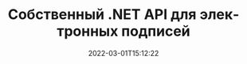 ---
############################# Static ############################
layout: "product"
date: 2022-03-01T15:12:22
draft: false
#operation: 
#signaturetype: 
#fileformat: 
#productName: Java
lang: ru
#productCode: java
#otherformats: 
#breadcrumb: Put  signature on  for Java
product: "Signature"
product_tag: "signature"
platform: ".NET"
platform_tag: "net"

############################# Head ############################
head_title: ".NET Digital Signature API — Электронный знак PDF Word Excel Изображения"
head_description: "API цифровой подписи C# .NET, библиотека eSignature для электронной подписи PDF, Word, электронных таблиц Excel, PowerPoint, изображений и графических форматов документов."

############################# Header ############################
title: "Собственный .NET API для электронных подписей"
description: "Добавляйте цифровые подписи в форматы документов и внедряйте популярные типы электронных подписей (текст, изображение, QR-код, штрих-код, штамп и метаданные) в приложениях .NET."
button:
    enable: true

############################# SubMenu ############################
submenu:
    enable: true
    
    left:
        img_alt: "GroupDocs.Signature for .NET"
        image: "https://www.groupdocs.cloud/templates/groupdocs/images/product-logos/groupdocs-signature-net.png"
        product: "GroupDocs.Signature"
        platform: ".NET"

    middle:
        button:
            # button loop
            - link: "#overview"
              text: "Обзор"

            # button loop
            - link: "#features"
              text: "Функции"

            # button loop
            - link: "#support"
              text: "Поддерживать"

            # button loop
            - link: "https://products.groupdocs.app/signature"
              text: "Живая демонстрация"

            # button loop
            - link: "https://purchase.groupdocs.com/pricing/signature/net"
              text: "Цены"

    right:
        link_download: "https://downloads.groupdocs.com/signature"
        link_learn: "https://docs.groupdocs.com/signature/net/"
        link_buy: "https://purchase.groupdocs.com"

############################# Overview ############################
overview:
    enable: true
    content: |
      Используйте API GroupDocs.Signature для .NET для создания приложений на C#, ASP.NET и других технологиях на основе .NET, которые позволяют подписывать цифровые деловые документы, такие как PDF, Microsoft Word, электронные таблицы Excel, презентации PowerPoint, изображения, OpenDocument и другие стандартные форматы файлов без необходимости установки какого-либо дополнительного программного обеспечения. С этой библиотекой электронных подписей легко работать, и разработчики .NET могут легко добавлять расширенные функции цифровой подписи в свои приложения, предоставляя пользователям возможность безопасно подписывать, искать и проверять электронные подписи из популярных форматов документов. Он поддерживает реализацию различных типов подписи, таких как текст, изображение, штрих-код, QR-код, поле формы, штамп и метаданные.  

      API подписи документа предоставляет вам простые и расширенные параметры поиска, позволяющие мгновенно находить нужные подписи в документе. Параметры для применения стиля подписи, управления внешним видом и настройки свойств подписи, таких как размеры, тень, выравнивание и т. д., также доступны с помощью этого многофункционального API для подписи документов.  

      GroupDocs.Signature для .NET можно использовать в любой среде разработки, поддерживающей платформу .NET. Он совместим со всеми языками на основе .NET и поддерживает популярные операционные системы (Windows, Linux, MacOS), в которых могут быть установлены платформы Mono или .NET (включая .NET Core).
    tabs:
      enable: true
      
      ## TAB ONE ##
      tab_one:
        description: |
          Ниже приведен обзор GroupDocs.Signature для .NET:
      
        left:
          enable: true
          icon: "fab fa-html5"
          title: "Типы подписи"
          content: |
            * Текстовая подпись
            * Подпись изображения
            * Цифровые подписи
            * Подпись QR-кода
            * Подпись штрих-кода
            * Печать Подпись
            * Подпись метаданных
      
      ## TAB TWO ##
      tab_two:
        description: |
          GroupDocs.Signature для .NET поддерживает подписание документов всех популярных форматов. С помощью всего нескольких строк кода добавьте подпись PDF, Microsoft Office Word, электронные таблицы Excel, изображения, HTML, электронную почту Outlook, OneNote, Project и возможности подписывания графики в свои приложения .NET. [Поддерживаемые форматы документов.](https://docs.groupdocs.com/signature/net/supported-document-formats/)

        left:
          enable: true
          table:
            # table loop
            - title: "Microsoft Office"
              content: |
                * **Word:** DOC, DOCX, DOCM, DOT, DOTX, DOTM, RTF, TXT
                * **Excel:** XLS, XLSX, XLSM, XLSB, XLTM, XLT, XLTM, XLTX, XLAM, SXC, SpreadsheetML
                * **PowerPoint:** PPT, PPTX, PPS, PPSX, PPSM, POT, POTM, POTX, PPTM

        right:
          enable: true
          table:
            # table loop
            - title: "Images & Other Formats"
              content: |
                * **Изображений**: JPG, BMP, PNG, TIFF, GIF, DCM, WEBP
                * **OpenDocument**: ODT, OTT, OTS, ODS, ODP, OTP, ODG
                * **Jpeg2000**: JP2, JPF, JPX, J2K, J2C, JPM
                * **Метафайлы**: EMF, WMF, CMX
                * **Портативный**: PDF
                * **Масштабируемая векторная графика**: CDR, SVG
                * **Adobe Photoshop**: PSD
                * **Другие**: DJVU

      ## TAB THREE ##
      tab_three:
        description: |
          GroupDocs.Signature для .NET поддерживает следующие операционные системы, платформы и менеджеры пакетов:
        
        left:
          enable: true
          table:
            # table loop
            - icon: "fab fa-windows"
              title: "Операционные системы"
              content: |
                * Windows Desktop
                * Windows Server
                * Windows Azure
                * Linux
                * MacOS

            # table loop
            - icon: "fas fa-code"
              title: "Поддерживаемые платформы"
              content: |
                * .NET Framework 2.0 or higher
                * Mono Framework 1.2 or higher
                * .NET Standard 2.0
                * .NET Core 2.0
                * .NET Core 2.1

        right:
          enable: true
          table:
            # table loop
            - icon: "fas fa-box"
              title: "Менеджер пакетов"
              content: |
                * NuGet

            # table loop
            - icon: "fas fa-tools"
              title: "Среды разработки"
              content: |
                * Microsoft Visual Studio
                * Xamarin.Android
                * Xamarin.IOS
                * Xamarin.Mac
                * MonoDevelop

############################# Features ############################
features:
    enable: true
    title: "GroupDocs.Signature для функций .NET"

    feature:
      # feature loop
      - icon: "fas fa-copy"
        content: "Создание, поиск, обновление, скрытие, проверка и удаление электронных подписей из поддерживаемых форматов документов"

      # feature loop
      - icon: "fas fa-eye"
        content: "Укажите расширенные электронные подписи XML (XAdES) для электронных таблиц Excel"

      # feature loop
      - icon: "fas fa-bolt"
        content: "Извлечение содержимого изображения из документов, подписанных QR-кодом, штрих-кодом и подписью изображения"
      
      # feature loop
      - icon: "fas fa-file-powerpoint"
        content: "Установите высоту, ширину, поля и выравнивание для подписи текста или изображения и поместите на определенной странице"

      # feature loop
      - icon: "fas fa-code"
        content: "Поиск, проверка и цифровая подпись документов презентаций PowerPoint"

      # feature loop
      - icon: "fas fa-cloud"
        content: "Подписывайте форматы документов для обработки текстов с помощью встроенных текстовых водяных знаков"

      # feature loop
      - icon: "fas fa-remove-format"
        content: "Поддерживает закругленные углы для прямоугольных типов подписи штампа"

      # feature loop
      - icon: "fas fa-comment-slash"
        content: "Применить текстовую или графическую подпись к определенному листу Excel или установить электронную подпись для всех листов"

      # feature loop
      - icon: "fas fa-location-arrow"
        content: "Укажите конкретный номер строки и столбца для размещения подписи текста или изображения на листе Excel"

      # feature loop
      - icon: "fas fa-border-all"
        content: "Примените тень к текстовой подписи в Microsoft PowerPoint и настройте ее цвет, угол и прозрачность"

      # feature loop
      - icon: "fas fa-wrench"
        content: "Настройка стилей границ и параметров шрифта текстовой подписи для листов Excel"

      # feature loop
      - icon: "fas fa-columns"
        content: "Установите тип подписи изображения, например. Круглый или квадратный и настроить поля, цвет шрифта, поворот"

      # feature loop
      - icon: "fas fa-file-word"
        content: "Применение цифровых сертификатов к документам, электронным таблицам и PDF-файлам с помощью строки подписи"

      # feature loop
      - icon: "fas fa-envelope"
        content: "Выполнение настроек цвета, применение прозрачности и поворота к текстовой подписи"

      # feature loop
      - icon: "fas fa-print"
        content: "Настройте параметры яркости и оттенков серого и укажите отступ подписи изображения в изображении"

      # feature loop
      - icon: "fas fa-file-archive"
        content: "Внедрение пользовательских объектов, сериализация, а также шифрование и расшифровка значений подписи метаданных PDF-документа"

      # feature loop
      - icon: "fas fa-lock"
        content: "Скрыть, удалить или настроить внешний вид цифровых подписей из документов PDF"

      # feature loop
      - icon: "fas fa-file-code"
        content: "Подписывайте PDF-документы с полем цифровой формы и текстовой подписью в виде изображения, аннотации, наклейки или водяного знака"
      
      # feature loop
      - icon: "fas fa-fill-drip"
        content: "Поместите текстовую подпись в поля формы документов MS Word и PDF"

      # feature loop
      - icon: "fas fa-file-excel"
        content: "Указание произвольных страниц документов для обработки подписи или расширенной проверки электронной подписи для файлов Word"

      # feature loop
      - icon: "fas fa-heading"
        content: "Сохранить подписанный файл изображения в другом формате и экспортировать подписанную электронную таблицу в виде изображения или многостраничного TIFF"

      # feature loop
      - icon: "fas fa-project-diagram"
        content: "Назначение, изменение и удаление пароля для подписанных файлов и применение электронной подписи к файлам, защищенным паролем"

      # feature loop
      - icon: "fas fa-cube"
        content: "Рабочие листы eSign, слайды PowerPoint, документы Word и изображения с настраиваемыми объектами в метаданных"

      # feature loop
      - icon: "fab fa-uncharted"
        content: "Настройте фирменные стили кистей: Solid, Texture, Linear Gradient и Radial Gradient"

      # feature loop
      - icon: "fab fa-uncharted"
        content: "Подписывайте документы с помощью пользовательского зашифрованного текста или данных QR-кода"

      # feature loop
      - icon: "fab fa-uncharted"
        content: "Поиск и подпись файлов в формате DjVu в виде документа изображения"

      # feature loop
      - icon: "fab fa-uncharted"
        content: "Извлечение информации о документе, например, количество страниц, через URL-адрес файла"

      # feature loop
      - icon: "fab fa-uncharted"
        content: "Поиск, подпись и проверка файлов CorelDraw как графических документов"

      # feature loop
      - icon: "fab fa-uncharted"
        content: "Хранить историю обработанных или удаленных подписей в метаданных"

      # feature loop
      - icon: "fab fa-uncharted"
        content: "Добавьте пользовательский объект данных, VCard или объект электронной почты в QR-код и проверьте зашифрованный QR-код в файлах PDF"

    more_feature:
      # more_feature_loop
      - title: "Легко добавляйте цифровые подписи"
        content: |
          GroupDocs.Signature for .NET API позволяет добавлять различные типы подписей к поддерживаемым форматам файлов. Типы подписи, такие как текст, изображение, цифровая подпись, штамп, QR-код, штрих-код и метаданные, можно применять с помощью GroupDocs.Signature для .NET. В следующем примере кода показано, как применить текстовую подпись к документу PDF:

          ```cs
          using (Signature signature = new Signature("D:\\sample.pdf"))
          {
          TextSignOptions options = new TextSignOptions("John Smith")
          {
          // установить цвет текста
          ForeColor = Color.Red
          };
          // подписать документ в файл
          signature.Sign("D:\\signed.pdf", options);
          }
          ```

      # more_feature_loop
      - title: "Поддерживаемые типы подписи штрих-кода"
        content: |
          Наш API для обработки подписей предлагает вам возможность применять подписи штрих-кода к поддерживаемым форматам документов. GroupDocs.Signature для .NET поддерживает различные типы штрих-кодов, такие как Code128, Code39Extended, Code39Standard, EAN14, EAN8, ITF14, UPCA и UPCE. Также предоставляется статический объект с именем «AllTypes» для поддержки всех зарегистрированных типов штрих-кодов.

      # more_feature_loop
      - title: "Поиск подписей и сертификатов"
        content: |
          GroupDocs.Signature для .NET API позволяет выполнять поиск цифровых сертификатов в документах Word, электронных таблицах Excel и файлах PDF. Вы также можете получить все цифровые сертификаты, зарегистрированные в системе. Подписи метаданных также можно искать в документах Word, электронных таблицах Excel, изображениях и файлах PDF с помощью API GroupDocs.Signature для .NET.  

          С помощью GroupDocs.Signature для .NET API вы можете искать подписи QR-кода и штрих-кода в любом документе, презентации, электронной таблице, изображении, а также в файле PDF и получать информацию о ходе поиска. Вы также можете искать пользовательский объект данных в документах, подписанных с помощью подписи QR-Code.

      # more_feature_loop
      - title: "Параметры расширенного поиска для штрих-кода"
        content: |
          Вы можете очень легко искать и находить нужный штрих-код с помощью API GroupDocs.Signature для .NET, поскольку наш API подписи предлагает расширенные параметры поиска. Они позволяют выполнять поиск штрих-кода на определенной странице, выполнять поиск по всему документу, указывать разные страницы для поиска (первая, последняя, ​​четная, нечетная), искать штрих-код определенного типа кодировки, искать штрих-код на основе определенной текстовой строки или искать штрих-код. на основе строки с опцией «содержит».

############################# Support ############################
support:
    enable: true

############################# Solutions ############################
solutions:
    enable: true
    title: "GroupDocs.Signature предлагает API для подписи документов для других популярных сред разработки."

    solution:
        # solution loop
        - img_alt: "GroupDocs.Signature for Java"
          image: "https://www.groupdocs.cloud/templates/groupdocs/images/product-logos/groupdocs-signature-java.png"
          product: "GroupDocs.Signature"
          platform: "Java"
          link: "/signature/java/"

############################# Back to top ###############################
back_to_top:
  enable: true
---